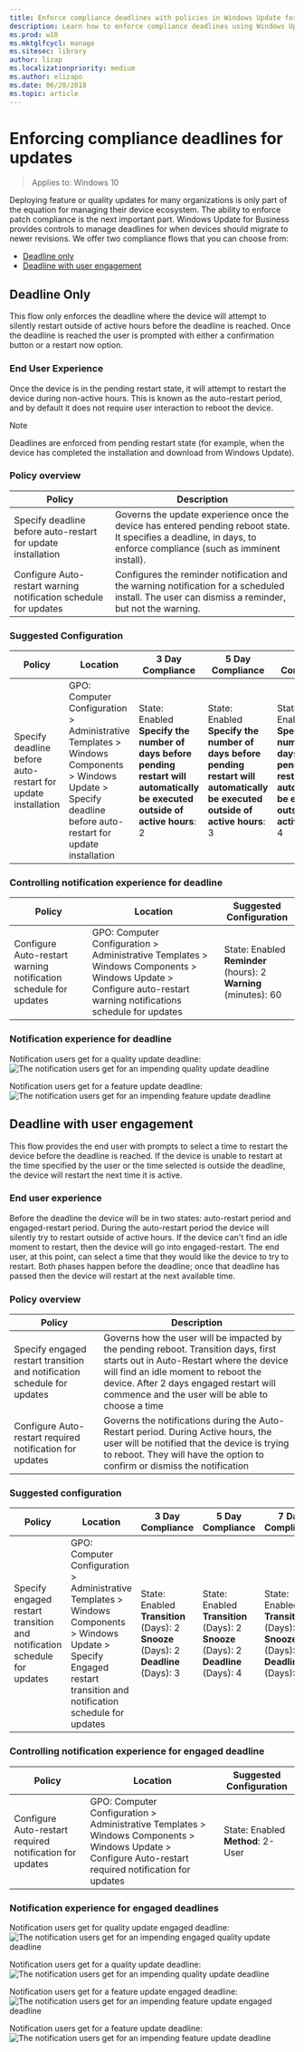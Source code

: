 ```yaml
---
title: Enforce compliance deadlines with policies in Windows Update for Business (Windows 10)
description: Learn how to enforce compliance deadlines using Windows Update for Business.
ms.prod: w10
ms.mktglfcycl: manage
ms.sitesec: library
author: lizap
ms.localizationpriority: medium
ms.author: elizapo
ms.date: 06/20/2018
ms.topic: article
---
```

# Enforcing compliance deadlines for updates 

>Applies to: Windows 10

Deploying feature or quality updates for many organizations is only part of the equation for managing their device ecosystem. The ability to enforce patch compliance is the next important part. Windows Update for Business provides controls to manage deadlines for when devices should migrate to newer revisions. We offer two compliance flows that you can choose from: 

- [Deadline only](#deadline-only)
- [Deadline with user engagement](#deadline-with-user-engagement)

## Deadline Only 

This flow only enforces the deadline where the device will attempt to silently restart outside of active hours before the deadline is reached. Once the deadline is reached the user is prompted with either a confirmation button or a restart now option. 

### End User Experience

Once the device is in the pending restart state, it will attempt to restart the device during non-active hours. This is known as the auto-restart period, and by default it does not require user interaction to reboot the device. 

>[!NOTE] 
>Deadlines are enforced from pending restart state (for example, when the device has completed the installation and download from Windows Update).

### Policy overview

|Policy|Description |
|-|-|
|Specify deadline before auto-restart for update installation|Governs the update experience once the device has entered pending reboot state. It specifies a deadline, in days, to enforce compliance (such as imminent install).|
|Configure Auto-restart warning notification schedule for updates|Configures the reminder notification and the warning notification for a scheduled install. The user can dismiss a reminder, but not the warning.|

### Suggested Configuration  

|Policy|Location|3 Day Compliance|5 Day Compliance|7 Day Compliance |
|-|-|-|-|-|
|Specify deadline before auto-restart for update installation| 	GPO: Computer Configuration > Administrative Templates > Windows Components > Windows Update > Specify deadline before auto-restart for update installation |State: Enabled <br>**Specify the number of days before pending restart will automatically be executed outside of active hours**: 2|State: Enabled <br>**Specify the number of days before pending restart will automatically be executed outside of active hours**: 3|State: Enabled <br>**Specify the number of days before pending restart will automatically be executed outside of active hours**: 4

### Controlling notification experience for deadline 

|Policy| Location|Suggested Configuration |
|-|-|-|
|Configure Auto-restart warning notification schedule for updates|GPO: Computer Configuration > Administrative Templates > Windows Components > Windows Update > Configure auto-restart warning notifications schedule for updates	|State: Enabled <br>**Reminder** (hours): 2<br>**Warning** (minutes): 60 |

### Notification experience for deadline

Notification users get for a quality update deadline:
![The notification users get for an impending quality update deadline](images/wufb-quality-notification.png)

Notification users get for a feature update deadline:
![The notification users get for an impending feature update deadline](images/wufb-feature-notification.png)

## Deadline with user engagement 

This flow provides the end user with prompts to select a time to restart the device before the deadline is reached. If the device is unable to restart at the time specified by the user or the time selected is outside the deadline, the device will restart the next time it is active. 

### End user experience

Before the deadline the device will be in two states: auto-restart period and engaged-restart period. During the auto-restart period the device will silently try to restart outside of active hours. If the device can't find an idle moment to restart, then the device will go into engaged-restart. The end user, at this point, can select a time that they would like the device to try to restart. Both phases happen before the deadline; once that deadline has passed then the device will restart at the next available time. 

### Policy overview

|Policy| Description |
|-|-|
|Specify engaged restart transition and notification schedule for updates|Governs how the user will be impacted by the pending reboot. Transition days, first starts out in Auto-Restart where the device will find an idle moment to reboot the device. After 2 days engaged restart will commence and the user will be able to choose a time|
|Configure Auto-restart required notification for updates|Governs the notifications during the Auto-Restart period. During Active hours, the user will be notified that the device is trying to reboot. They will have the option to confirm or dismiss the notification|

### Suggested configuration 

|Policy| Location|	3 Day Compliance|  	5 Day Compliance|	7 Day Compliance |
|-|-|-|-|-|
|Specify engaged restart transition and notification schedule for updates|GPO: Computer Configuration > Administrative Templates > Windows Components > Windows Update > Specify Engaged restart transition and notification schedule for updates|State: Enabled<br>**Transition** (Days): 2<br>**Snooze** (Days): 2<br>**Deadline** (Days): 3|State: Enabled<br>**Transition** (Days): 2<br>**Snooze** (Days): 2<br>**Deadline** (Days): 4|State: Enabled<br>**Transition** (Days): 2<br>**Snooze** (Days): 2<br>**Deadline** (Days): 5|

### Controlling notification experience for engaged deadline 

|Policy| Location	|Suggested Configuration 
|-|-|-|
|Configure Auto-restart required notification for updates	|GPO: Computer Configuration > Administrative Templates > Windows Components > Windows Update > Configure Auto-restart required notification for updates|State: Enabled <br>**Method**: 2- User|

### Notification experience for engaged deadlines
Notification users get for quality update engaged deadline:
![The notification users get for an impending engaged quality update deadline](images/wufb-quality-engaged-notification.png)

Notification users get for a quality update deadline:
![The notification users get for an impending quality update deadline](images/wufb-quality-notification.png)

Notification users get for a feature update engaged deadline:
![The notification users get for an impending feature update engaged deadline](images/wufb-feature-update-engaged-notification.png)

Notification users get for a feature update deadline:
![The notification users get for an impending feature update deadline](images/wufb-feature-update-deadline-notification.png)
